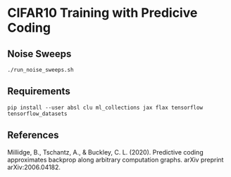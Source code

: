 # CIFAR10 Training with Predicive Coding


## Noise Sweeps

```
./run_noise_sweeps.sh
```

## Requirements

```
pip install --user absl clu ml_collections jax flax tensorflow tensorflow_datasets
```


## References

Millidge, B., Tschantz, A., & Buckley, C. L. (2020). Predictive coding approximates backprop along arbitrary computation graphs. arXiv preprint arXiv:2006.04182.